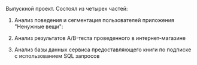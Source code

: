 Выпускной проект. Состоял из четырех частей:

1. Анализ поведения и сегментация пользователей приложения "Ненужные вещи":

2. Анализ результатов A/B-теста проведенного в интернет-магазине

3. Анализ базы данных сервиса предоставляющего книги по подписке с использованием SQL запросов
